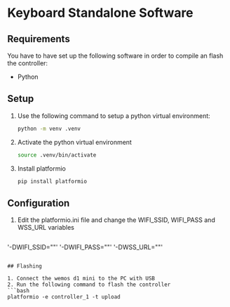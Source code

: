 # Keyboard Standalone Software

## Requirements
You have to have set up the following software in order to compile an flash the controller:

 - Python

## Setup

1. Use the following command to setup a python virtual environment:
   ```bash
   python -m venv .venv
   ```
2. Activate the python virtual environment
   ```bash
   source .venv/bin/activate
   ```
3. Install platformio
   ```bash
   pip install platformio
   ```

## Configuration

1. Edit the platformio.ini file and change the WIFI_SSID, WIFI_PASS and WSS_URL variables
   ```ini
  '-DWIFI_SSID="<your ssid>"'
  '-DWIFI_PASS="<your wifi password>"'
  '-DWSS_URL="<your websocketserver url>"'
   ```

## Flashing

1. Connect the wemos d1 mini to the PC with USB
2. Run the following command to flash the controller
   ```bash
   platformio -e controller_1 -t upload
   ```
